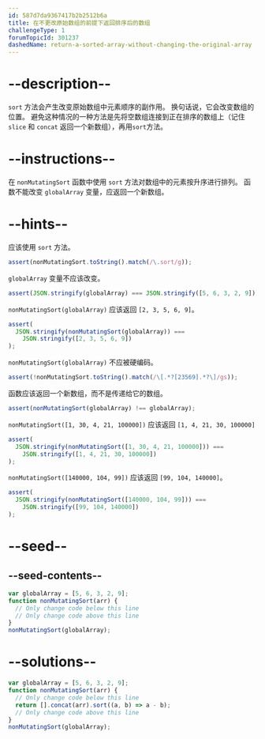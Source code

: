 ```yaml
---
id: 587d7da9367417b2b2512b6a
title: 在不更改原始数组的前提下返回排序后的数组
challengeType: 1
forumTopicId: 301237
dashedName: return-a-sorted-array-without-changing-the-original-array
---
```


# --description--

`sort` 方法会产生改变原始数组中元素顺序的副作用。 换句话说，它会改变数组的位置。 避免这种情况的一种方法是先将空数组连接到正在排序的数组上（记住 `slice` 和 `concat` 返回一个新数组），再用`sort`方法。

# --instructions--

在 `nonMutatingSort` 函数中使用 `sort` 方法对数组中的元素按升序进行排列。 函数不能改变 `globalArray` 变量，应返回一个新数组。

# --hints--

应该使用 `sort` 方法。

```js
assert(nonMutatingSort.toString().match(/\.sort/g));
```

`globalArray` 变量不应该改变。

```js
assert(JSON.stringify(globalArray) === JSON.stringify([5, 6, 3, 2, 9]));
```

`nonMutatingSort(globalArray)` 应该返回 `[2, 3, 5, 6, 9]`。

```js
assert(
  JSON.stringify(nonMutatingSort(globalArray)) ===
    JSON.stringify([2, 3, 5, 6, 9])
);
```

`nonMutatingSort(globalArray)` 不应被硬编码。

```js
assert(!nonMutatingSort.toString().match(/\[.*?[23569].*?\]/gs));
```

函数应该返回一个新数组，而不是传递给它的数组。

```js
assert(nonMutatingSort(globalArray) !== globalArray);
```

`nonMutatingSort([1, 30, 4, 21, 100000])` 应该返回 `[1, 4, 21, 30, 100000]`

```js
assert(
  JSON.stringify(nonMutatingSort([1, 30, 4, 21, 100000])) ===
    JSON.stringify([1, 4, 21, 30, 100000])
);
```

`nonMutatingSort([140000, 104, 99])` 应该返回 `[99, 104, 140000]`。

```js
assert(
  JSON.stringify(nonMutatingSort([140000, 104, 99])) ===
    JSON.stringify([99, 104, 140000])
);
```

# --seed--

## --seed-contents--

```js
var globalArray = [5, 6, 3, 2, 9];
function nonMutatingSort(arr) {
  // Only change code below this line
  // Only change code above this line
}
nonMutatingSort(globalArray);
```

# --solutions--

```js
var globalArray = [5, 6, 3, 2, 9];
function nonMutatingSort(arr) {
  // Only change code below this line
  return [].concat(arr).sort((a, b) => a - b);
  // Only change code above this line
}
nonMutatingSort(globalArray);
```
